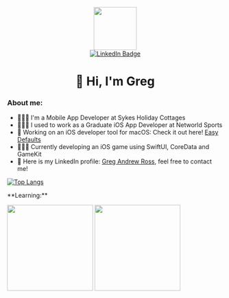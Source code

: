 <div id="header" align="center">
  <img src="https://media.giphy.com/media/M9gbBd9nbDrOTu1Mqx/giphy.gif" width="100"/>
  
  <div id="badges">
    <a href= "https://www.linkedin.com/in/greg-ross-b155a1233/">
      <img src="https://img.shields.io/badge/LinkedIn-blue?style=for-the-badge&logo=linkedin&logoColor=white" alt="LinkedIn Badge"/>
    </a>
  </div>
  <div id="counter">
    <img src="https://komarev.com/ghpvc/?username=Hues2&style=flat-square&color=blue" alt=""/>
  </div>
  
  
  <div id="intro">
    <h1> 👋 Hi, I'm Greg </h1>
  </div> 
</div>

  <div id="aboutMe">
    <h3>About me:</h3>
    <ul>
      <li> 👨🏼‍💻 I'm a Mobile App Developer at Sykes Holiday Cottages</li>
      <li> 👨🏼‍💻 I used to work as a Graduate iOS App Developer at Networld Sports</li>
      <li> 📱 Working on an iOS developer tool for macOS: Check it out here! <a href="https://apps.apple.com/gb/app/easy-defaults/id6612588800?mt=12">Easy Defaults</a></li>
      <li> 👨🏼‍💻 Currently developing an iOS game using SwiftUI, CoreData and GameKit</li>
      <li> 🔗 Here is my LinkedIn profile: <a href="https://www.linkedin.com/in/greg-andrew-ross">Greg Andrew Ross</a>, feel free to contact me! </li>
    </ul>
</div>

  
  [![Top Langs](https://github-readme-stats.vercel.app/api/top-langs/?username=Hues2&layout=compact&theme=vision-friendly-light)](https://github.com/anuraghazra/github-readme-stats)

<!---

[![Anurag's GitHub stats](https://github-readme-stats.vercel.app/api?username=Hues2)](https://github.com/anuraghazra/github-readme-stats)
--->
<div id="learning">
  **Learning:**
<p float="left">
  <img src="https://github.com/user-attachments/assets/fa7bebc4-82ea-4838-9945-5a3b39d62d77" width="200" />
  <img src="https://github.com/user-attachments/assets/44b62eb4-7756-49b5-85c9-e6c25390bf22" width="200" />
</p>
</div>

